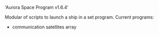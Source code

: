 'Aurora Space Program v1.6.4'

Modular of scripts to launch a ship in a set program. Current programs:
* communication satellites array
